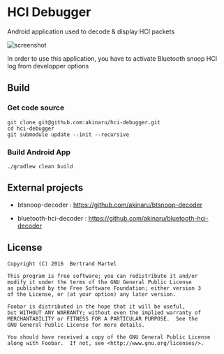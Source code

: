 # HCI Debugger

Android application used to decode & display HCI packets

![screenshot](img/screen.gif)

In order to use this application, you have to activate Bluetooth snoop HCI log from developper options

## Build

### Get code source

```
git clone git@github.com:akinaru/hci-debugger.git
cd hci-debugger
git submodule update --init --recursive
```

### Build Android App

```
./gradlew clean build
```

## External projects

* btsnoop-decoder : https://github.com/akinaru/btsnoop-decoder

* bluetooth-hci-decoder : https://github.com/akinaru/bluetooth-hci-decoder

## License

```
Copyright (C) 2016  Bertrand Martel

This program is free software; you can redistribute it and/or
modify it under the terms of the GNU General Public License
as published by the Free Software Foundation; either version 3
of the License, or (at your option) any later version.

Foobar is distributed in the hope that it will be useful,
but WITHOUT ANY WARRANTY; without even the implied warranty of
MERCHANTABILITY or FITNESS FOR A PARTICULAR PURPOSE.  See the
GNU General Public License for more details.

You should have received a copy of the GNU General Public License
along with Foobar.  If not, see <http://www.gnu.org/licenses/>.
```